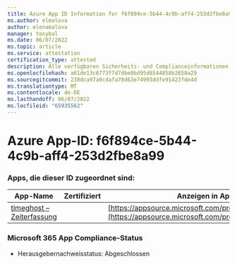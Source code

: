 ```yaml
---
title: Azure App ID Information for f6f894ce-5b44-4c9b-aff4-253d2fbe8a99
ms.author: elmalova
author: elenamalova
manager: tonybal
ms.date: 06/07/2022
ms.topic: article
ms.service: attestation
certification_type: attested
description: Alle verfügbaren Sicherheits- und Complianceinformationen für f6f894ce-5b44-4c9b-aff4-253d2fbe8a99.
ms.openlocfilehash: a61de13c6773f7d7dbe0bd95d8544858b2658a29
ms.sourcegitcommit: 238dca97a9cdafa78d63e74993ddfe91423fde4d
ms.translationtype: MT
ms.contentlocale: de-DE
ms.lasthandoff: 06/07/2022
ms.locfileid: "65935562"
---
```

# <a name="azure-app-id-f6f894ce-5b44-4c9b-aff4-253d2fbe8a99"></a>Azure App-ID: f6f894ce-5b44-4c9b-aff4-253d2fbe8a99


### <a name="apps-associated-with-this-id"></a>Apps, die dieser ID zugeordnet sind:
| **App-Name** | **Zertifiziert** | **Anzeigen in AppSource** |
|--------------|---------------|-----------------------|
| [timeghost – Zeiterfassung](../forward/WA200001532.md) |  | [https://appsource.microsoft.com/product/office/WA200001532](https://appsource.microsoft.com/product/office/WA200001532) |

### <a name="microsoft-365-app-compliance-status"></a>Microsoft 365 App Compliance-Status
- Herausgebernachweisstatus: Abgeschlossen
